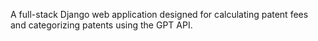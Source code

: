 A full-stack Django web application designed for calculating patent fees and categorizing patents using the GPT API.
